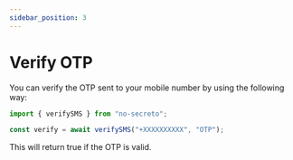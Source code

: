 ```yaml
---
sidebar_position: 3
---
```


# Verify OTP

You can verify the OTP sent to your mobile number by using the following way:

```js
import { verifySMS } from "no-secreto";

const verify = await verifySMS("+XXXXXXXXXX", "OTP");
```

This will return true if the OTP is valid.
